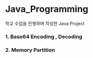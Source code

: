 # Java_Programming

학교 수업을 진행하며 작성한 Java Project

### 1. Base64 Encoding , Decoding
### 2. Memory Partition
